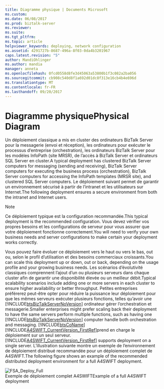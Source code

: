 ```yaml
---
title: Diagramme physique | Documents Microsoft
ms.custom: 
ms.date: 06/08/2017
ms.prod: biztalk-server
ms.reviewer: 
ms.suite: 
ms.tgt_pltfrm: 
ms.topic: article
helpviewer_keywords: deploying, network configuration
ms.assetid: 4291727b-8687-496a-8f03-0da4b3201967
caps.latest.revision: "5"
author: MandiOhlinger
ms.author: mandia
manager: anneta
ms.openlocfilehash: 0fcd0558d8fe3d45063a53800b1f3c082a2ba056
ms.sourcegitcommit: cb908c540d8f1a692d01dc8f313e16cb4b4e696d
ms.translationtype: MT
ms.contentlocale: fr-FR
ms.lasthandoff: 09/20/2017
---
```

# <a name="physical-diagram"></a><span data-ttu-id="5a4fc-102">Diagramme physique</span><span class="sxs-lookup"><span data-stu-id="5a4fc-102">Physical Diagram</span></span>
<span data-ttu-id="5a4fc-103">Un déploiement classique a mis en cluster des ordinateurs BizTalk Server pour la messagerie (envoi et réception), les ordinateurs pour exécuter le processus d’entreprise (orchestration), les ordinateurs BizTalk Server pour les modèles InfoPath (site MRSR), de l’accès à BizTalk Server et ordinateurs SQL Server en cluster.</span><span class="sxs-lookup"><span data-stu-id="5a4fc-103">A typical deployment has clustered BizTalk Server computers for messaging (sending and receiving), BizTalk Server computers for executing the business process (orchestration), BizTalk Server computers for accessing the InfoPath templates (MRSR site), and clustered SQL Server computers.</span></span> <span data-ttu-id="5a4fc-104">Le déploiement suivant permet de garantir un environnement sécurisé à partir de l’intranet et les utilisateurs sur Internet.</span><span class="sxs-lookup"><span data-stu-id="5a4fc-104">The following deployment ensures a secure environment from both the intranet and Internet users.</span></span>  
  
> [!NOTE]
>  <span data-ttu-id="5a4fc-105">Ce déploiement typique est la configuration recommandée.</span><span class="sxs-lookup"><span data-stu-id="5a4fc-105">This typical deployment is the recommended configuration.</span></span> <span data-ttu-id="5a4fc-106">Vous devez vérifier vos propres besoins et les configurations de serveur pour vous assurer que votre déploiement fonctionne correctement.</span><span class="sxs-lookup"><span data-stu-id="5a4fc-106">You will need to verify your own business needs and server configurations to make certain your deployment works correctly.</span></span>  
  
 <span data-ttu-id="5a4fc-107">Vous pouvez faire évoluer ce déploiement vers le haut ou vers le bas, out ou, selon le profil d’utilisation et des besoins commerciaux croissants.</span><span class="sxs-lookup"><span data-stu-id="5a4fc-107">You can scale this deployment up or down, out or back, depending on the usage profile and your growing business needs.</span></span> <span data-ttu-id="5a4fc-108">Les scénarios d’évolutivité classiques comprennent l’ajout d’un ou plusieurs serveurs dans chaque cluster afin de garantir une disponibilité élevée ou un meilleur débit.</span><span class="sxs-lookup"><span data-stu-id="5a4fc-108">Typical scalability scenarios include adding one or more servers in each cluster to ensure higher availability or better throughput.</span></span> <span data-ttu-id="5a4fc-109">Petites entreprises préférerez peut-être opter pour réduire la puissance leur déploiement pour que les mêmes serveurs exécuter plusieurs fonctions, telles qu’avoir une [!INCLUDE[btsBizTalkServerNoVersion](../../includes/btsbiztalkservernoversion-md.md)] ordinateur gérer l’orchestration et messagerie.</span><span class="sxs-lookup"><span data-stu-id="5a4fc-109">Smaller enterprises might prefer scaling back their deployment to have the same servers perform multiple functions, such as having one [!INCLUDE[btsBizTalkServerNoVersion](../../includes/btsbiztalkservernoversion-md.md)] computer handle both orchestration and messaging.</span></span> [!INCLUDE[btsCoName](../../includes/btsconame-md.md)]<span data-ttu-id="5a4fc-110">[!INCLUDE[A4SWIFT_CurrentVersion_FirstRef](../../includes/a4swift-currentversion-firstref-md.md)]prend en charge le déploiement sur un seul serveur.</span><span class="sxs-lookup"><span data-stu-id="5a4fc-110">[!INCLUDE[A4SWIFT_CurrentVersion_FirstRef](../../includes/a4swift-currentversion-firstref-md.md)] supports deployment on a single server.</span></span> <span data-ttu-id="5a4fc-111">L’illustration suivante montre un exemple de l’environnement de déploiement distribué recommandée pour un déploiement complet de A4SWIFT.</span><span class="sxs-lookup"><span data-stu-id="5a4fc-111">The following figure shows an example of the recommended distributed deployment environment for a full A4SWIFT deployment.</span></span>  
  
 ![](../../adapters-and-accelerators/accelerator-swift/media/fsa-deploy-full.gif "FSA_Deploy_Full")  
<span data-ttu-id="5a4fc-112">Exemple de déploiement complet A4SWIFT</span><span class="sxs-lookup"><span data-stu-id="5a4fc-112">Example of a full A4SWIFT deployment</span></span>